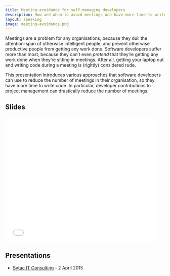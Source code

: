 ```yaml
---
title: Meeting-avoidance for self-managing developers
description: How and when to avoid meetings and have more time to write code
layout: speaking
image: meeting-avoidance.png
---
```


Meetings are a problem for any organisations, because they dull the attention-span of otherwise intelligent people, and prevent otherwise productive people from getting any work done. Software developers suffer more than most, because they can’t even _pretend_ that they’re getting any work done when they’re sitting in meetings. After all, getting your laptop out and writing code during a meeting is (rightly) considered rude.

This presentation introduces various approaches that software developers can use to reduce the number of meetings in their organisation, so they have more time to write code. In particular, developer contributions to project management can drastically reduce the number of meetings.

## Slides

<iframe src="//www.slideshare.net/slideshow/embed_code/46603608" width="476" height="400" frameborder="0" marginwidth="0" marginheight="0" scrolling="no"></iframe>

## Presentations

* [Sytac IT Consulting](http://www.sytac.nl/) - 2 April 2015
